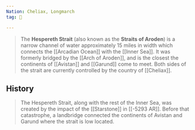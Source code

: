 ```yaml
---
Nation: Cheliax, Longmarch
tag: 🌊

---
```


> The **Hespereth Strait** (also known as the **Straits of Aroden**) is a narrow channel of water approximately 15 miles in width which connects the [[Arcadian Ocean]] with the [[Inner Sea]]. It was formerly bridged by the [[Arch of Aroden]], and is the closest the continents of [[Avistan]] and [[Garund]] come to meet. Both sides of the strait are currently controlled by the country of [[Cheliax]].


## History

> The Hespereth Strait, along with the rest of the Inner Sea, was created by the impact of the [[Starstone]] in [[-5293 AR]]. Before that catastrophe, a landbridge connected the continents of Avistan and Garund where the strait is low located.









